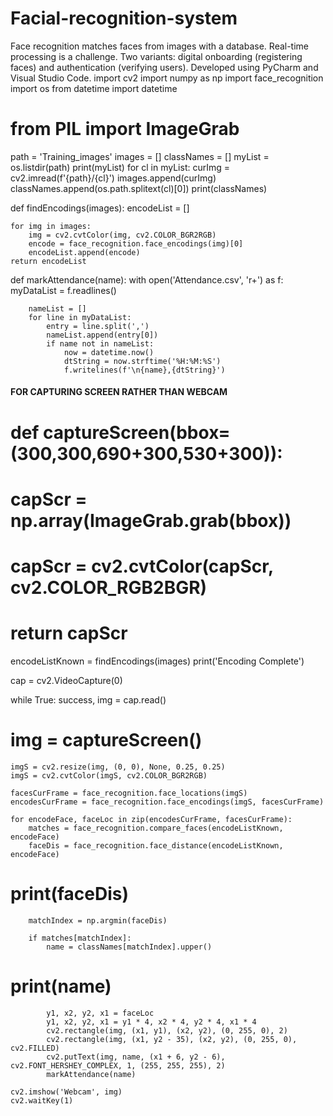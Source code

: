 # Facial-recognition-system
Face recognition matches faces from images with a database. Real-time processing is a challenge. Two variants: digital onboarding (registering faces) and authentication (verifying users). Developed using PyCharm and Visual Studio Code.
import cv2
import numpy as np
import face_recognition
import os
from datetime import datetime

# from PIL import ImageGrab

path = 'Training_images'
images = []
classNames = []
myList = os.listdir(path)
print(myList)
for cl in myList:
    curImg = cv2.imread(f'{path}/{cl}')
    images.append(curImg)
    classNames.append(os.path.splitext(cl)[0])
print(classNames)


def findEncodings(images):
    encodeList = []


    for img in images:
        img = cv2.cvtColor(img, cv2.COLOR_BGR2RGB)
        encode = face_recognition.face_encodings(img)[0]
        encodeList.append(encode)
    return encodeList


def markAttendance(name):
    with open('Attendance.csv', 'r+') as f:
        myDataList = f.readlines()


        nameList = []
        for line in myDataList:
            entry = line.split(',')
            nameList.append(entry[0])
            if name not in nameList:
                now = datetime.now()
                dtString = now.strftime('%H:%M:%S')
                f.writelines(f'\n{name},{dtString}')

#### FOR CAPTURING SCREEN RATHER THAN WEBCAM
# def captureScreen(bbox=(300,300,690+300,530+300)):
#     capScr = np.array(ImageGrab.grab(bbox))
#     capScr = cv2.cvtColor(capScr, cv2.COLOR_RGB2BGR)
#     return capScr

encodeListKnown = findEncodings(images)
print('Encoding Complete')

cap = cv2.VideoCapture(0)

while True:
    success, img = cap.read()
# img = captureScreen()
    imgS = cv2.resize(img, (0, 0), None, 0.25, 0.25)
    imgS = cv2.cvtColor(imgS, cv2.COLOR_BGR2RGB)

    facesCurFrame = face_recognition.face_locations(imgS)
    encodesCurFrame = face_recognition.face_encodings(imgS, facesCurFrame)

    for encodeFace, faceLoc in zip(encodesCurFrame, facesCurFrame):
        matches = face_recognition.compare_faces(encodeListKnown, encodeFace)
        faceDis = face_recognition.face_distance(encodeListKnown, encodeFace)
# print(faceDis)
        matchIndex = np.argmin(faceDis)

        if matches[matchIndex]:
            name = classNames[matchIndex].upper()
# print(name)
            y1, x2, y2, x1 = faceLoc
            y1, x2, y2, x1 = y1 * 4, x2 * 4, y2 * 4, x1 * 4
            cv2.rectangle(img, (x1, y1), (x2, y2), (0, 255, 0), 2)
            cv2.rectangle(img, (x1, y2 - 35), (x2, y2), (0, 255, 0), cv2.FILLED)
            cv2.putText(img, name, (x1 + 6, y2 - 6), cv2.FONT_HERSHEY_COMPLEX, 1, (255, 255, 255), 2)
            markAttendance(name)

    cv2.imshow('Webcam', img)
    cv2.waitKey(1)

